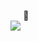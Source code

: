 ⠀⠀⠀⠀⠀⠀⠀⠀⠀🪷  
⠀⠀⠀⠀⠀⠀⠀![](https://komarev.com/ghpvc/?username=your-github-username&label=⠀𓈒⠀⠀𓏸⠀⠀&color=FFB4CB&style=flat-square)


